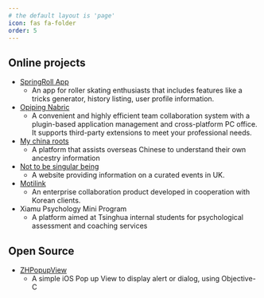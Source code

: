```yaml
---
# the default layout is 'page'
icon: fas fa-folder
order: 5
---
```


## Online projects

- [SpringRoll App](https://springrollskates.com/)
   - An app for roller skating enthusiasts that includes features like a tricks generator, history listing, user profile information.
- [Opiping Nabric](https://nabric.opiping.com/)
   - A convenient and highly efficient team collaboration system with a plugin-based application management and cross-platform PC office. It supports third-party extensions to meet your professional needs.
- [My china roots](https://www.mychinaroots.com/)
   - A platform that assists overseas Chinese to understand their own ancestry information
- [Not to be singular being](https://artntsb.com/)
   - A website providing information on a curated events in UK.
- [Motilink](http://en.motilink.com/)
    - An enterprise collaboration product developed in cooperation with Korean clients.
- Xiamu Psychology Mini Program 
    - A platform aimed at Tsinghua internal students for psychological assessment and coaching services

## Open Source
- [ZHPopupView](https://github.com/zhhlmr/ZHPopupView)
   - A simple iOS Pop up View to display alert or dialog, using Objective-C 

